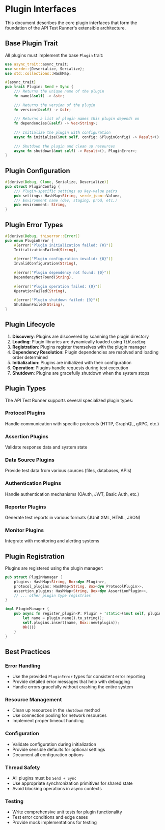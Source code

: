# Plugin Interfaces

This document describes the core plugin interfaces that form the foundation of the API Test Runner's extensible architecture.

## Base Plugin Trait

All plugins must implement the base `Plugin` trait:

```rust
use async_trait::async_trait;
use serde::{Deserialize, Serialize};
use std::collections::HashMap;

#[async_trait]
pub trait Plugin: Send + Sync {
    /// Returns the unique name of the plugin
    fn name(&self) -> &str;
    
    /// Returns the version of the plugin
    fn version(&self) -> &str;
    
    /// Returns a list of plugin names this plugin depends on
    fn dependencies(&self) -> Vec<String>;
    
    /// Initialize the plugin with configuration
    async fn initialize(&mut self, config: &PluginConfig) -> Result<(), PluginError>;
    
    /// Shutdown the plugin and clean up resources
    async fn shutdown(&mut self) -> Result<(), PluginError>;
}
```

## Plugin Configuration

```rust
#[derive(Debug, Clone, Serialize, Deserialize)]
pub struct PluginConfig {
    /// Plugin-specific settings as key-value pairs
    pub settings: HashMap<String, serde_json::Value>,
    /// Environment name (dev, staging, prod, etc.)
    pub environment: String,
}
```

## Plugin Error Types

```rust
#[derive(Debug, thiserror::Error)]
pub enum PluginError {
    #[error("Plugin initialization failed: {0}")]
    InitializationFailed(String),
    
    #[error("Plugin configuration invalid: {0}")]
    InvalidConfiguration(String),
    
    #[error("Plugin dependency not found: {0}")]
    DependencyNotFound(String),
    
    #[error("Plugin operation failed: {0}")]
    OperationFailed(String),
    
    #[error("Plugin shutdown failed: {0}")]
    ShutdownFailed(String),
}
```

## Plugin Lifecycle

1. **Discovery**: Plugins are discovered by scanning the plugin directory
2. **Loading**: Plugin libraries are dynamically loaded using `libloading`
3. **Registration**: Plugins register themselves with the plugin manager
4. **Dependency Resolution**: Plugin dependencies are resolved and loading order determined
5. **Initialization**: Plugins are initialized with their configuration
6. **Operation**: Plugins handle requests during test execution
7. **Shutdown**: Plugins are gracefully shutdown when the system stops

## Plugin Types

The API Test Runner supports several specialized plugin types:

### Protocol Plugins
Handle communication with specific protocols (HTTP, GraphQL, gRPC, etc.)

### Assertion Plugins
Validate response data and system state

### Data Source Plugins
Provide test data from various sources (files, databases, APIs)

### Authentication Plugins
Handle authentication mechanisms (OAuth, JWT, Basic Auth, etc.)

### Reporter Plugins
Generate test reports in various formats (JUnit XML, HTML, JSON)

### Monitor Plugins
Integrate with monitoring and alerting systems

## Plugin Registration

Plugins are registered using the plugin manager:

```rust
pub struct PluginManager {
    plugins: HashMap<String, Box<dyn Plugin>>,
    protocol_plugins: HashMap<String, Box<dyn ProtocolPlugin>>,
    assertion_plugins: HashMap<String, Box<dyn AssertionPlugin>>,
    // ... other plugin type registries
}

impl PluginManager {
    pub async fn register_plugin<P: Plugin + 'static>(&mut self, plugin: P) -> Result<(), PluginError> {
        let name = plugin.name().to_string();
        self.plugins.insert(name, Box::new(plugin));
        Ok(())
    }
}
```

## Best Practices

### Error Handling
- Use the provided `PluginError` types for consistent error reporting
- Provide detailed error messages that help with debugging
- Handle errors gracefully without crashing the entire system

### Resource Management
- Clean up resources in the `shutdown` method
- Use connection pooling for network resources
- Implement proper timeout handling

### Configuration
- Validate configuration during initialization
- Provide sensible defaults for optional settings
- Document all configuration options

### Thread Safety
- All plugins must be `Send + Sync`
- Use appropriate synchronization primitives for shared state
- Avoid blocking operations in async contexts

### Testing
- Write comprehensive unit tests for plugin functionality
- Test error conditions and edge cases
- Provide mock implementations for testing